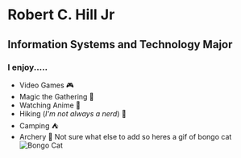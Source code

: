 # **Robert C. Hill Jr**
## Information Systems and Technology Major

### I enjoy.....
* Video Games 🎮
* Magic the Gathering 🎴
* Watching Anime 🎥
* Hiking (*I'm not always a nerd*) 🥾
* Camping ⛺
* Archery 🏹
Not sure what else to add so heres a gif of bongo cat
![Bongo Cat](https://www.google.com/imgres?imgurl=https%3A%2F%2Fi.redd.it%2F2w2otnhwuck11.gif&imgrefurl=https%3A%2F%2Fcodepen.io%2FNe0ix%2Fpen%2FYJqKGR&tbnid=gqZtE4PP8kWfPM&vet=12ahUKEwi6obKi3Kj6AhXrrnIEHeX3BsEQMygAegUIARDSAQ..i&docid=P0JNQkB1R-Z0kM&w=992&h=1006&q=bongo%20cat%20gif%20svg&ved=2ahUKEwi6obKi3Kj6AhXrrnIEHeX3BsEQMygAegUIARDSAQ)
